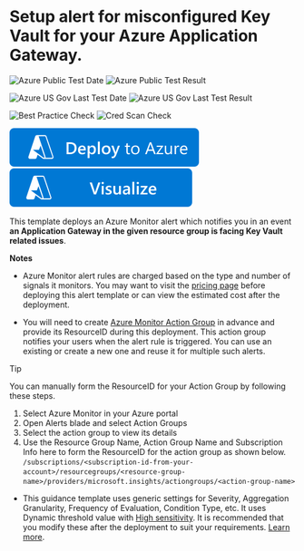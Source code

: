 # Setup alert for misconfigured Key Vault for your Azure Application Gateway.

![Azure Public Test Date](https://azurequickstartsservice.blob.core.windows.net/badges/demos/ag-alert-keyvault-advisor/PublicLastTestDate.svg)
![Azure Public Test Result](https://azurequickstartsservice.blob.core.windows.net/badges/demos/ag-alert-keyvault-advisor/PublicDeployment.svg)

![Azure US Gov Last Test Date](https://azurequickstartsservice.blob.core.windows.net/badges/demos/ag-alert-keyvault-advisor/FairfaxLastTestDate.svg)
![Azure US Gov Last Test Result](https://azurequickstartsservice.blob.core.windows.net/badges/demos/ag-alert-keyvault-advisor/FairfaxDeployment.svg)

![Best Practice Check](https://azurequickstartsservice.blob.core.windows.net/badges/demos/ag-alert-keyvault-advisor/BestPracticeResult.svg)
![Cred Scan Check](https://azurequickstartsservice.blob.core.windows.net/badges/demos/ag-alert-keyvault-advisor/CredScanResult.svg)


[![Deploy To Azure](https://raw.githubusercontent.com/Azure/azure-quickstart-templates/master/1-CONTRIBUTION-GUIDE/images/deploytoazure.svg?sanitize=true)](https://portal.azure.com/#create/Microsoft.Template/uri/https%3A%2F%2Fraw.githubusercontent.com%2FAzure%2Fazure-quickstart-templates%2Fmaster%2Fdemos%2Fag-alert-keyvault-advisor%2Fazuredeploy.json)
[![Visualize](https://raw.githubusercontent.com/Azure/azure-quickstart-templates/master/1-CONTRIBUTION-GUIDE/images/visualizebutton.svg?sanitize=true)](http://armviz.io/#/?load=https%3A%2F%2Fraw.githubusercontent.com%2FAzure%2Fazure-quickstart-templates%2Fmaster%2Fdemos%2Fag-alert-keyvault-advisor%2Fazuredeploy.json)

This template deploys an Azure Monitor alert which notifies you in an event **an Application Gateway in the given resource group is facing Key Vault related issues**.

**Notes**

- Azure Monitor alert rules are charged based on the type and number of signals it monitors. You may want to visit the [pricing page](https://azure.microsoft.com/en-in/pricing/details/monitor/) before deploying this alert template or can view the estimated cost after the deployment. 

- You will need to create [Azure Monitor Action Group](https://docs.microsoft.com/en-us/azure/azure-monitor/alerts/action-groups) in advance and provide its ResourceID during this deployment. This action group notifies your users when the alert rule is triggered. You can use an existing or create a new one and reuse it for multiple such alerts.

>[!TIP]
> You can manually form the ResourceID for your Action Group by following these steps.
> 1. Select Azure Monitor in your Azure portal
> 1. Open Alerts blade and select Action Groups
> 1. Select the action group to view its details
> 1. Use the Resource Group Name, Action Group Name and Subscription Info here to form the ResourceID for the action group as shown below. <br>
> `/subscriptions/<subscription-id-from-your-account>/resourcegroups/<resource-group-name>/providers/microsoft.insights/actiongroups/<action-group-name>` 

- This guidance template uses generic settings for Severity, Aggregation Granularity, Frequency of Evaluation, Condition Type, etc. It uses Dynamic threshold value with [High sensitivity](https://docs.microsoft.com/en-us/azure/azure-monitor/alerts/alerts-dynamic-thresholds#what-does-sensitivity-setting-in-dynamic-thresholds-mean). It is recommended that you modify these after the deployment to suit your requirements. [Learn more](https://docs.microsoft.com/en-us/azure/azure-monitor/alerts/alerts-metric-overview).
